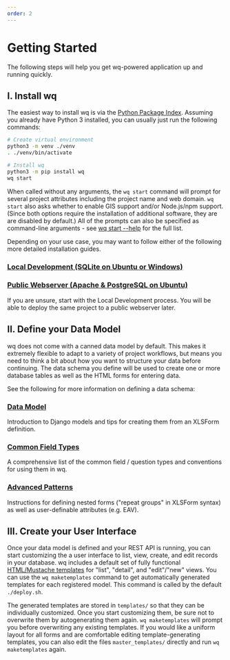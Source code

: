 ```yaml
---
order: 2
---
```


Getting Started
===============

The following steps will help you get wq-powered application up and running quickly.

## I. Install wq

The easiest way to install wq is via the [Python Package Index].  Assuming you already have Python 3 installed, you can usually just run the following commands:

```bash
# Create virtual environment
python3 -m venv ./venv
. ./venv/bin/activate

# Install wq
python3 -m pip install wq
wq start
```

When called without any arguments, the `wq start` command will prompt for several project attributes including the project name and web domain.  `wq start` also asks whether to enable GIS support and/or Node.js/npm support.  (Since both options require the installation of additional software, they are are disabled by default.)  All of the prompts can also be specified as command-line arguments - see [wq start --help] for the full list.

Depending on your use case, you may want to follow either of the following more detailed installation guides.

### [Local Development (SQLite on Ubuntu or Windows)][setup-local]
### [Public Webserver (Apache & PostgreSQL on Ubuntu)][setup-ubuntu]

If you are unsure, start with the Local Development process.  You will be able to deploy the same project to a public webserver later.

## II. Define your Data Model

wq does not come with a canned data model by default.  This makes it extremely flexible to adapt to a variety of project workflows, but means you need to think a bit about how you want to structure your data before continuing.  The data schema you define will be used to create one or more database tables as well as the HTML forms for entering data.

See the following for more information on defining a data schema:

### [Data Model]
Introduction to Django models and tips for creating them from an XLSForm definition.

### [Common Field Types]
A comprehensive list of the common field / question types and conventions for using them in wq.

### [Advanced Patterns]
Instructions for defining nested forms ("repeat groups" in XLSForm syntax) as well as user-definable attributes (e.g. EAV).

## III. Create your User Interface

Once your data model is defined and your REST API is running, you can start customizing the a user interface to list, view, create, and edit records in your database.  wq includes a default set of fully functional [HTML/Mustache templates][Mustache templates] for "list", "detail", and "edit"/"new" views.  You can use the `wq maketemplates` command to get automatically generated templates for each registered model.  This command is called by the default `./deploy.sh`.

The generated templates are stored in `templates/` so that they can be individually customized.  Once you start customizing them, be sure not to overwrite them by autogenerating them again.  `wq maketemplates` will prompt you before overwriting any existing templates.  If you would like a uniform layout for all forms and are comfortable editing template-generating templates, you can also edit the files `master_templates/` directly and run `wq maketemplates` again.

[Python Package Index]: https://pypi.org/project/wq
[setup-local]: https://wq.io/docs/setup-local
[setup-ubuntu]: https://wq.io/docs/setup-ubuntu
[Data Model]: https://wq.io/docs/data-model
[Common Field Types]: https://wq.io/docs/field-types
[Advanced Patterns]: https://wq.io/docs/nested-forms
[Mustache templates]: https://wq.io/docs/templates
[wq start --help]: https://wq.io/docs/wq-start
